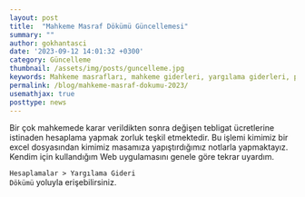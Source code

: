 ```yaml
---
layout: post
title:  "Mahkeme Masraf Dökümü Güncellemesi"
summary: ""
author: gokhantasci
date: '2023-09-12 14:01:32 +0300'
category: Güncelleme
thumbnail: /assets/img/posts/guncelleme.jpg
keywords: Mahkeme masrafları, mahkeme giderleri, yargılama giderleri, posta masrafları, bilirkişi masrafları, adliye masrafları, adliye cezası, mahkeme cezası
permalink: /blog/mahkeme-masraf-dokumu-2023/
usemathjax: true
posttype: news
---
```


Bir çok mahkemede karar verildikten sonra değişen tebligat ücretlerine istinaden hesaplama yapmak zorluk teşkil etmektedir.
Bu işlemi kimimiz bir excel dosyasından kimimiz masamıza yapıştırdığımız notlarla yapmaktayız.
Kendim için kullandığım Web uygulamasını genele göre tekrar uyardım.

<code class="highlighter-rouge">Hesaplamalar > Yargılama Gideri Dökümü</code> yoluyla erişebilirsiniz.
